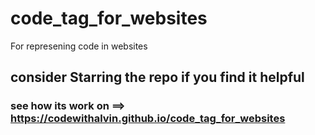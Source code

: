 # code_tag_for_websites
For represening code in websites

## consider Starring  the repo if you find it helpful

### see how its work on ==> https://codewithalvin.github.io/code_tag_for_websites
